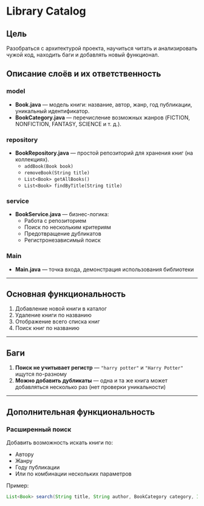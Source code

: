 # Library Catalog

## Цель

Разобраться с архитектурой проекта, научиться читать и анализировать чужой код, находить баги и добавлять новый
функционал.

## Описание слоёв и их ответственность

### model

- **Book.java** — модель книги: название, автор, жанр, год публикации, уникальный идентификатор.
- **BookCategory.java** — перечисление возможных жанров (FICTION, NONFICTION, FANTASY, SCIENCE и т. д.).

### repository

- **BookRepository.java** — простой репозиторий для хранения книг (на коллекциях).
    - `addBook(Book book)`
    - `removeBook(String title)`
    - `List<Book> getAllBooks()`
    - `List<Book> findByTitle(String title)`

### service

- **BookService.java** — бизнес-логика:
    - Работа с репозиторием
    - Поиск по нескольким критериям
    - Предотвращение дубликатов
    - Регистронезависимый поиск

### Main

- **Main.java** — точка входа, демонстрация использования библиотеки

---

## Основная функциональность

1. Добавление новой книги в каталог
2. Удаление книги по названию
3. Отображение всего списка книг
4. Поиск книг по названию

---

## Баги

1. **Поиск не учитывает регистр** — `"harry potter"` и `"Harry Potter"` ищутся по-разному
2. **Можно добавить дубликаты** — одна и та же книга может добавляться несколько раз (нет проверки уникальности)

---

## Дополнительная функциональность

### Расширенный поиск

Добавить возможность искать книги по:

- Автору
- Жанру
- Году публикации
- Или по комбинации нескольких параметров

Пример:

```java
List<Book> search(String title, String author, BookCategory category, Integer year)